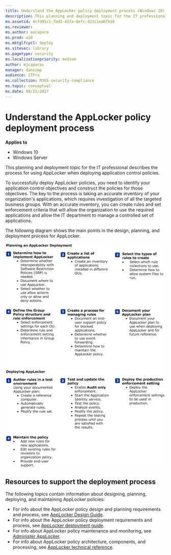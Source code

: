 ```yaml
---
title: Understand the AppLocker policy deployment process (Windows 10)
description: This planning and deployment topic for the IT professional describes the process for using AppLocker when deploying application control policies.
ms.assetid: 4cfd95c1-fbd3-41fa-8efc-d23c1ea6fb16
ms.reviewer: 
ms.author: macapara
ms.prod: w10
ms.mktglfcycl: deploy
ms.sitesec: library
ms.pagetype: security
ms.localizationpriority: medium
author: mjcaparas
manager: dansimp
audience: ITPro
ms.collection: M365-security-compliance
ms.topic: conceptual
ms.date: 09/21/2017
---
```


# Understand the AppLocker policy deployment process

**Applies to**
- Windows 10
- Windows Server

This planning and deployment topic for the IT professional describes the process for using AppLocker when deploying application control policies.

To successfully deploy AppLocker policies, you need to identify your application control objectives and construct the policies for those objectives. The key to the process is taking an accurate inventory of your organization's applications, which requires investigation of all the targeted business groups. With an accurate inventory, you can create rules and set enforcement criteria that will allow the organization to use the required applications and allow the IT department to manage a controlled set of applications.

The following diagram shows the main points in the design, planning, and deployment process for AppLocker.

![applocker quick reference guide](images/applocker-plandeploy-quickreference.gif)

## Resources to support the deployment process

The following topics contain information about designing, planning, deploying, and maintaining AppLocker policies:

-   For info about the AppLocker policy design and planning requirements and process, see [AppLocker Design Guide](applocker-policies-design-guide.md).
-   For info about the AppLocker policy deployment requirements and process, see [AppLocker deployment guide](applocker-policies-deployment-guide.md).
-   For info about AppLocker policy maintenance and monitoring, see [Administer AppLocker](administer-applocker.md).
-   For info about AppLocker policy architecture, components, and processing, see [AppLocker technical reference](applocker-technical-reference.md).
 
 
